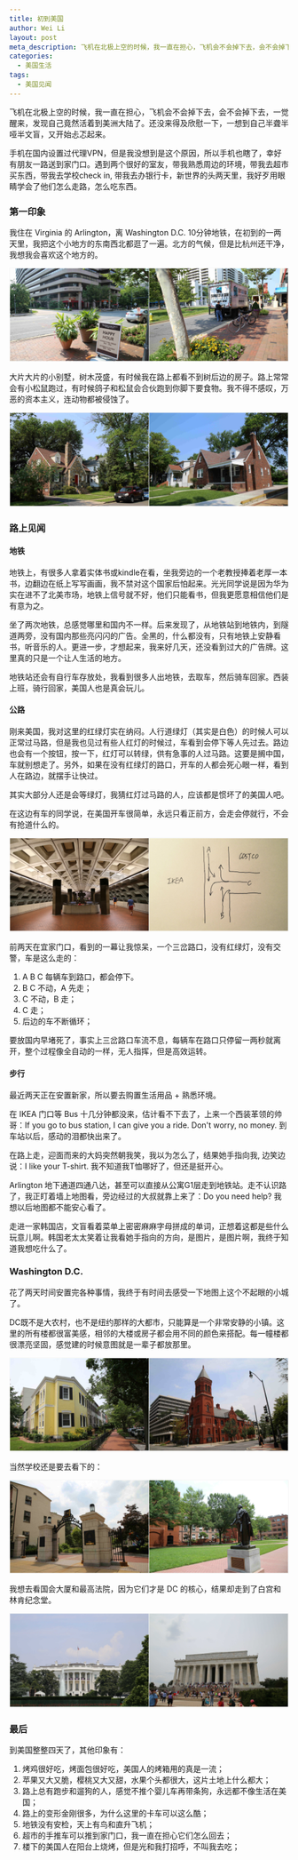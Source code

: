 ```yaml
---
title: 初到美国
author: Wei Li
layout: post
meta_description: 飞机在北极上空的时候，我一直在担心，飞机会不会掉下去，会不会掉下去，一觉醒来，发现自己竟然活着到美洲大陆了。还没来得及欣慰一下，一想到自己半聋半哑半文盲，又开始忐忑起来。
categories:
  - 美国生活
tags:
  - 美国见闻
---
```

飞机在北极上空的时候，我一直在担心，飞机会不会掉下去，会不会掉下去，一觉醒来，发现自己竟然活着到美洲大陆了。还没来得及欣慰一下，一想到自己半聋半哑半文盲，又开始忐忑起来。

手机在国内设置过代理VPN，但是我没想到是这个原因，所以手机也瞎了，幸好有朋友一路送到家门口。遇到两个很好的室友，带我熟悉周边的环境，带我去超市买东西，带我去学校check in, 带我去办银行卡，新世界的头两天里，我好歹用眼睛学会了他们怎么走路，怎么吃东西。

### 第一印象
我住在 Virginia 的 Arlington，离 Washington D.C. 10分钟地铁，在初到的一两天里，我把这个小地方的东南西北都逛了一遍。北方的气候，但是比杭州还干净，我想我会喜欢这个地方的。

![阿灵顿][arlington]

大片大片的小别墅，树木茂盛，有时候我在路上都看不到树后边的房子。路上常常会有小松鼠跑过，有时候鸽子和松鼠会合伙跑到你脚下要食物。我不得不感叹，万恶的资本主义，连动物都被侵蚀了。

![别墅][villa]

### 路上见闻

#### 地铁
地铁上，有很多人拿着实体书或kindle在看，坐我旁边的一个老教授捧着老厚一本书，边翻边在纸上写写画画，我不禁对这个国家后怕起来。光光同学说是因为华为实在进不了北美市场，地铁上信号就不好，他们只能看书，但我更愿意相信他们是有意为之。

坐了两次地铁，总感觉哪里和国内不一样。后来发现了，从地铁站到地铁内，到隧道两旁，没有国内那些亮闪闪的广告。全黑的，什么都没有，只有地铁上安静看书，听音乐的人。更进一步，才想起来，我来好几天，还没看到过大的广告牌。这里真的只是一个让人生活的地方。

地铁站还会有自行车存放处，我看到很多人出地铁，去取车，然后骑车回家。西装上班，骑行回家，美国人也是真会玩儿。

#### 公路
刚来美国，我对这里的红绿灯实在纳闷。人行道绿灯（其实是白色）的时候人可以正常过马路，但是我也见过有些人红灯的时候过，车看到会停下等人先过去。路边也会有一个按钮，按一下，红灯可以转绿，供有急事的人过马路。这要是搁中国，车就别想走了。另外，如果在没有红绿灯的路口，开车的人都会死心眼一样，看到人在路边，就摆手让快过。

其实大部分人还是会等绿灯，我猜红灯过马路的人，应该都是惯坏了的美国人吧。

在这边有车的同学说，在美国开车很简单，永远只看正前方，会走会停就行，不会有抢道什么的。

![地铁和三岔口][divergence]

前两天在宜家门口，看到的一幕让我惊呆，一个三岔路口，没有红绿灯，没有交警，车是这么走的：

1. A B C 每辆车到路口，都会停下。
2. B C 不动，A 先走；
3. C 不动，B 走；
4. C 走；
5. 后边的车不断循环；

要放国内早堵死了，事实上三岔路口车流不息，每辆车在路口只停留一两秒就离开，整个过程像全自动的一样，无人指挥，但是高效运转。 

#### 步行
最近两天正在安置新家，所以要去购置生活用品 + 熟悉环境。

在 IKEA 门口等 Bus 十几分钟都没来，估计看不下去了，上来一个西装革领的帅哥：If you go to bus station, I can give you a ride. Don't worry, no money. 到车站以后，感动的泪都快出来了。

在路上走，迎面而来的大妈突然朝我笑，我以为怎么了，结果她手指向我, 边笑边说：I like your T-shirt. 我不知道我T恤哪好了，但还是挺开心。

Arlington 地下通道四通八达，甚至可以直接从公寓G1层走到地铁站。走不认识路了，我正盯着墙上地图看，旁边经过的大叔就靠上来了：Do you need help? 我想以后地图都不能安心看了。

走进一家韩国店，文盲看着菜单上密密麻麻字母拼成的单词，正想着这都是些什么玩意儿啊。韩国老太太笑着让我看她手指向的方向，是图片，是图片啊，我终于知道我想吃什么了。

### Washington D.C.
花了两天时间安置完各种事情，我终于有时间去感受一下地图上这个不起眼的小城了。

DC既不是大农村，也不是纽约那样的大都市，只能算是一个非常安静的小镇。这里的所有楼都很富美感，相邻的大楼或房子都会用不同的颜色来搭配。每一幢楼都很漂亮坚固，感觉建的时候意图就是一辈子都放那里。

![颜色房子][house]

当然学校还是要去看下的：

![GWU][gwu]

我想去看国会大厦和最高法院，因为它们才是 DC 的核心，结果却走到了白宫和林肯纪念堂。

![白宫][whitehouse]

### 最后
到美国整整四天了，其他印象有：

1. 烤鸡很好吃，烤面包很好吃，美国人的烤箱用的真是一流；
2. 苹果又大又脆，樱桃又大又甜，水果个头都很大，这片土地上什么都大；
3. 路上总有跑步和遛狗的人，感觉不推个婴儿车再带条狗，永远都不像生活在美国；
4. 路上的变形金刚很多，为什么这里的卡车可以这么酷；
5. 地铁没有安检，天上有鸟和直升飞机；
6. 超市的手推车可以推到家门口，我一直在担心它们怎么回去；
7. 楼下的美国人在阳台上烧烤，但是光和我打招呼，不叫我去吃；

[arlington]: /uploads/2015/07/阿灵顿.jpg
[villa]: /uploads/2015/07/别墅.jpg
[divergence]: /uploads/2015/07/地铁三岔口.jpg
[house]: /uploads/2015/07/颜色房子.jpg
[gwu]: /uploads/2015/07/gwu.jpg
[whitehouse]: /uploads/2015/07/白宫.jpg

